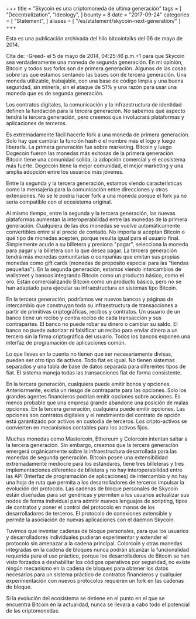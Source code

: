 +++
title = "Skycoin es una criptomoneda de ultima generación"
tags = [
	"Decentralization",
	"Ideology",
]
bounty = 8
date = "2017-09-24"
categories = [
	"Statement",
]
aliases = [
	"/es/statement/skycoin-next-generation/"
]
+++

Esta es una publicación archivada del hilo bitcointalks del 06 de mayo de 2014.

Cita de: -Greed- el 5 de mayo de 2014, 04:25:46 p.m.+1 para que Skycoin sea verdaderamente
una moneda de segunda generación. En mi opinión, Bitcoin y todos sus forks son de primera
generación. Algunas de las cosas sobre las que estamos sentando las bases son de tercera
generación. Una moneda utilizable, trabajable, con una base de código limpia y una buena
seguridad, sin minería, sin el ataque de 51% y una razón para usar una moneda que es de
segunda generación.

Los contratos digitales, la comunicación y la infraestructura de identidad definen la
fundación para la tercera generación. No sabemos qué aspecto tendrá la tercera generación,
pero creemos que involucrará plataformas y aplicaciones de terceros.

Es extremadamente fácil hacerle fork a una moneda de primera generación. Solo hay que
cambiar la función hash o el nombre más el logo y luego liberarla. La primera generación fue
sobre marketing. Bitcoin y luego Dogecoin fueron las monedas más exitosas de la primera
generación. Bitcoin tiene una comunidad solida, la adopción comercial y el ecosistema más fuerte.
Dogecoin tiene la mejor comunidad, el mejor marketing y una amplia adopción entre los usuarios
más jóvenes.

Entre la segunda y la tercera generación, estamos viendo características como la mensajería
para la comunicación entre direcciones y otras extensiones. No se le podría hacer fork a una
moneda porque el fork ya no sería compatible con el ecosistema original.

Al mismo tiempo, entre la segunda y la tercera generación, las nuevas plataformas aumentan
la interoperabilidad entre las monedas de la primera generación. Cualquiera de las dos monedas
se vuelve automáticamente convertibles entre sí al precio de contado. No importa si aceptan
Bitcoin o qué tipo de monedas acepten, porque resulta igual para el usuario final. Simplemente
acude a su billetera y presiona "pagar", selecciona la moneda para pagar y la billetera con la
que desea pagar. La tercera generación tendrá más monedas comunitarias o compañías que emitan
sus propias monedas como gift cards (monedas de propósito especial para las "tiendas pequeñas").
En la segunda generación, estamos viendo intercambios de wallstreet y bancos integrando Bitcoin
como un producto básico, como el oro. Están comercializando Bitcoin como un producto básico,
pero no se han adaptado para ejecutar su infraestructura en sistemas tipo Bitcoin.

En la tercera generación, podríamos ver nuevos bancos y páginas de intercambio que construyan
toda su infraestructura de transacciones a partir de primitivas criptográficas, recibos y contratos.
Un usuario de un banco tiene un recibo y contra recibo de cada transacción y sus contrapartes. El
banco no puede robar su dinero o cambiar su saldo. El banco no puede autorizar ni falsificar un
recibo para enviar dinero a un tercero sin la firma criptográfica del usuario. Todos los bancos
exponen una interfaz de programación de aplicaciones común.

Lo que lleves en la cuenta no tienen que ser necesariamente divisas, pueden ser otro tipo de activos.
Todo fiat es igual. No tienen sistemas separados y una tabla de base de datos separada para diferentes
tipos de fiat. El sistema maneja todas las transacciones fiat de forma consistente.

En la tercera generación, cualquiera puede emitir bonos y opciones. Anteriormente, existía un riesgo
de contraparte para las opciones. Solo los grandes agentes financieros podrían emitir opciones sobre
acciones. Es menos probable que una empresa grande abandone una posición de malas opciones. En la
tercera generación, cualquiera puede emitir opciones. Las opciones son contratos digitales y el rendimiento
del contrato de opción está garantizado por activos en custodia de terceros. Los cripto-activos se convierten
en mecanismos contables para los activos fijos.

Muchas monedas como Mastercoin, Ethereum y Colorcoin intentan saltar a la tercera generación. Sin embargo,
creemos que la tercera generación emergerá orgánicamente sobre la infraestructura desarrollada para las
monedas de segunda generación. Bitcoin posee una extensibilidad extremadamente mediocre para los estándares,
tiene tres billeteras y tres implementaciones diferentes de billetera y no hay interoperabilidad entre las API
(Interfaz de programación de aplicaciones) de intercambio y no hay una hoja de ruta que permita a los desarrolladores
de terceros impulsar la evolución del protocolo. Las cadenas de bloque personales de Skycoin están diseñadas
para ser genéricas y permiten a los usuarios actualizar sus nodos de forma individual para admitir nuevos lenguajes de
scripting, tipos de contratos y poner el control del protocolo en manos de los desarrolladores de terceros.
El protocolo de conexiones extensible y permite la asociación de nuevas aplicaciones con el daemon Skycoin.

Tuvimos que inventar cadenas de bloque personales, para que los usuarios y desarrolladores individuales
pudieran experimentar y extender el protocolo sin amenazar a la cadena principal. Colorcoin y otras monedas
integradas en la cadena de bloques nunca podrán alcanzar la funcionalidad requerida para el uso práctico,
porque los desarrolladores de Bitcoin se han visto forzados a deshabilitar los códigos operativos por seguridad,
no existe ningún mecanismo en la cadena de bloques para obtener los datos necesarios para un sistema práctico de
contratos financieros y cualquier experimentación con nuevos protocolos requieren un fork en las cadenas de bloque.

Si la evolución del ecosistema se detiene en el punto en el que se encuentra Bitcoin en la actualidad, nunca se
llevara a cabo todo el potencial de las criptomonedas.
